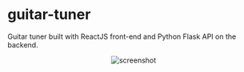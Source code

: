 # guitar-tuner
Guitar tuner built with ReactJS front-end and Python Flask API on the backend.


<p align="center">
  <img src="https://github.com/StianIsmar/guitar-tuner/blob/master/screenshots/landing" alt="screenshot" />
</p>
